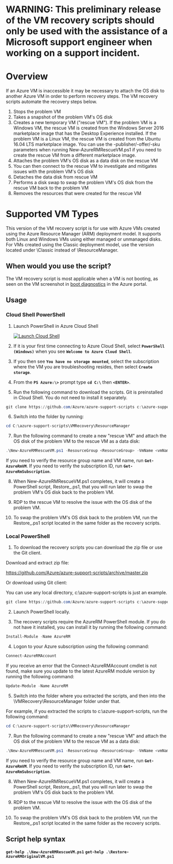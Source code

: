 # WARNING: This preliminary release of the VM recovery scripts should only be used with the assistance of a Microsoft support engineer when working on a support incident.

# Overview
If an Azure VM is inaccessible it may be necessary to attach the OS disk to another Azure VM in order to perform recovery steps. The VM recovery scripts automate the recovery steps below.

1. Stops the problem VM
2. Takes a snapshot of the problem VM's OS disk
3. Creates a new temporary VM ("rescue VM"). If the problem VM is a Windows VM, the rescue VM is created from the Windows Server 2016 marketplace image that has the Desktop Experience installed. If the problem VM is a Linux VM, the rescue VM is created from the Ubuntu 16.04 LTS marketplace image. You can use the -publisher/-offer/-sku parameters when running New-AzureRMRescueVM.ps1 if you need to create the rescue VM from a different marketplace image. 
4. Attaches the problem VM's OS disk as a data disk on the rescue VM
5. You can then connect to the rescue VM to investigate and mitigates issues with the problem VM's OS disk
6. Detaches the data disk from rescue VM
7. Performs a disk swap to swap the problem VM's OS disk from the rescue VM back to the problem VM
8. Removes the resources that were created for the rescue VM

# Supported VM Types

This version of the VM recovery script is for use with Azure VMs created using the Azure Resource Manager (ARM) deployment model. It supports both Linux and Windows VMs using either managed or unmanaged disks. For VMs created using the Classic deployment model, use the version located under \Classic instead of \ResourceManager.

## When would you use the script?

The VM recovery script is most applicable when a VM is not booting, as seen on the VM screenshot in [boot diagnostics](https://azure.microsoft.com/en-us/blog/boot-diagnostics-for-virtual-machines-v2/) in the Azure portal.

## Usage
### Cloud Shell PowerShell
1. Launch PowerShell in Azure Cloud Shell 

   <a href="https://shell.azure.com/powershell" target="_blank"><img border="0" alt="Launch Cloud Shell" src="https://shell.azure.com/images/launchcloudshell@2x.png"></a>

2. If it is your first time connecting to Azure Cloud Shell, select **`PowerShell (Windows)`** when you see **`Welcome to Azure Cloud Shell`**. 

3. If you then see **`You have no storage mounted`**, select the subscription where the VM you are troubleshooting resides, then select **`Create storage`**.

4. From the **`PS Azure:\>`** prompt type **`cd C:\`** then **`<ENTER>`**.

5. Run the following command to download the scripts. Git is preinstalled in Cloud Shell. You do not need to install it separately.
```PowerShell
git clone https://github.com/Azure/azure-support-scripts c:\azure-support-scripts
```
6. Switch into the folder by running:
```PowerShell
cd C:\azure-support-scripts\VMRecovery\ResourceManager
```
7. Run the following command to create a new "rescue VM" and attach the OS disk of the problem VM to the rescue VM as a data disk:
```PowerShell
.\New-AzureRMRescueVM.ps1 -ResourceGroup <ResourceGroup> -VmName <vmName> -SubID <subscriptionId>
```
If you need to verify the resource group name and VM name, run **`Get-AzureRmVM`**. If you need to verify the subscription ID, run **`Get-AzureRmSubscription`**.

8. When New-AzureRMRescueVM.ps1 completes, it will create a PowerShell script, Restore_<problemVmName>.ps1, that you will run later to swap the problem VM's OS disk back to the problem VM.

9. RDP to the rescue VM to resolve the issue with the OS disk of the problem VM.

10. To swap the problem VM's OS disk back to the problem VM, run the Restore_<problemVmName>.ps1 script located in the same folder as the recovery scripts.

### Local PowerShell
1. To download the recovery scripts you can download the zip file or use the Git client. 

Download and extract zip file:

https://github.com/Azure/azure-support-scripts/archive/master.zip

Or download using Git client:

You can use any local directory, c:\azure-support-scripts is just an example.

```PowerShell
git clone https://github.com/Azure/azure-support-scripts c:\azure-support-scripts 
```
2. Launch PowerShell locally.

3. The recovery scripts require the AzureRM PowerShell module. If you do not have it installed, you can install it by running the following command:

```PowerShell
Install-Module -Name AzureRM
```
4. Logon to your Azure subscription using the following command:
```PowerShell
Connect-AzureRMAccount
```
If you receive an error that the Connect-AzureRMAccount cmdlet is not found, make sure you update to the latest AzureRM module version by running the following command:
```PowerShell
Update-Module -Name AzureRM
```
5. Switch into the folder where you extracted the scripts, and then into the \VMRecovery\ResourceManager folder under that.

For example, if you extracted the scripts to c:\azure-support-scripts, run the following command:
```PowerShell
cd C:\azure-support-scripts\VMRecovery\ResourceManager
```
7. Run the following command to create a new "rescue VM" and attach the OS disk of the problem VM to the rescue VM as a data disk:
```PowerShell
.\New-AzureRMRescueVM.ps1 -ResourceGroup <ResourceGroup> -VmName <vmName> -SubID <subscriptionId>
```
If you need to verify the resource group name and VM name, run **`Get-AzureRmVM`**. If you need to verify the subscription ID, run **`Get-AzureRmSubscription`**.

8. When New-AzureRMRescueVM.ps1 completes, it will create a PowerShell script, Restore_<problemVmName>.ps1, that you will run later to swap the problem VM's OS disk back to the problem VM.

9. RDP to the rescue VM to resolve the issue with the OS disk of the problem VM.

10. To swap the problem VM's OS disk back to the problem VM, run the Restore_<problemVmName>.ps1 script located in the same folder as the recovery scripts.

## Script help syntax

**`get-help .\New-AzureRMRescueVM.ps1`**
**`get-help .\Restore-AzureRMOriginalVM.ps1`**
